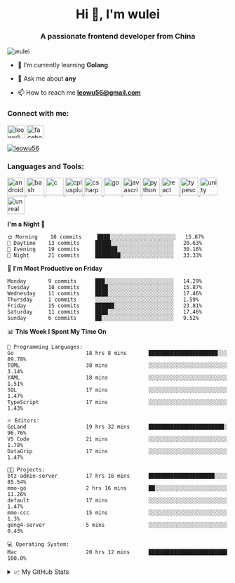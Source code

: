<h1 align="center">Hi 👋, I'm wulei</h1>
<h3 align="center">A passionate frontend developer from China</h3>

<p align="left"> <img src="https://komarev.com/ghpvc/?username=wulei&label=Profile%20views&color=0e75b6&style=flat" alt="wulei" /> </p>



- 🌱 I’m currently learning **Golang**

- 💬 Ask me about **any**

- 📫 How to reach me **leowu56@gmail.com**


<h3 align="left">Connect with me:</h3>
<p align="left">
<a href="https://twitter.com/leowu56" target="blank"><img align="center" src="https://cdn.jsdelivr.net/npm/simple-icons@3.0.1/icons/twitter.svg" alt="leowu56" height="30" width="40" /></a>
<a href="https://fb.com/facebook.com/leowu056" target="blank"><img align="center" src="https://cdn.jsdelivr.net/npm/simple-icons@3.0.1/icons/facebook.svg" alt="facebook.com/leowu056" height="30" width="40" /></a>
</p>

<p align="left"> <a href="https://twitter.com/leowu56" target="blank"><img src="https://img.shields.io/twitter/follow/leowu56?logo=twitter&style=for-the-badge" alt="leowu56" /></a> </p>

<h3 align="left">Languages and Tools:</h3>
<p align="left"> <a href="https://developer.android.com" target="_blank"> <img src="https://devicons.github.io/devicon/devicon.git/icons/android/android-original-wordmark.svg" alt="android" width="40" height="40"/> </a> <a href="https://www.gnu.org/software/bash/" target="_blank"> <img src="https://www.vectorlogo.zone/logos/gnu_bash/gnu_bash-icon.svg" alt="bash" width="40" height="40"/> </a> <a href="https://www.cprogramming.com/" target="_blank"> <img src="https://devicons.github.io/devicon/devicon.git/icons/c/c-original.svg" alt="c" width="40" height="40"/> </a> <a href="https://www.w3schools.com/cpp/" target="_blank"> <img src="https://devicons.github.io/devicon/devicon.git/icons/cplusplus/cplusplus-original.svg" alt="cplusplus" width="40" height="40"/> </a> <a href="https://www.w3schools.com/cs/" target="_blank"> <img src="https://devicons.github.io/devicon/devicon.git/icons/csharp/csharp-original.svg" alt="csharp" width="40" height="40"/> </a> <a href="https://golang.org" target="_blank"> <img src="https://devicons.github.io/devicon/devicon.git/icons/go/go-original.svg" alt="go" width="40" height="40"/> </a> <a href="https://developer.mozilla.org/en-US/docs/Web/JavaScript" target="_blank"> <img src="https://devicons.github.io/devicon/devicon.git/icons/javascript/javascript-original.svg" alt="javascript" width="40" height="40"/> </a> <a href="https://www.python.org" target="_blank"> <img src="https://devicons.github.io/devicon/devicon.git/icons/python/python-original.svg" alt="python" width="40" height="40"/> </a> <a href="https://reactjs.org/" target="_blank"> <img src="https://devicons.github.io/devicon/devicon.git/icons/react/react-original-wordmark.svg" alt="react" width="40" height="40"/> </a> <a href="https://www.typescriptlang.org/" target="_blank"> <img src="https://devicons.github.io/devicon/devicon.git/icons/typescript/typescript-original.svg" alt="typescript" width="40" height="40"/> </a> <a href="https://unity.com/" target="_blank"> <img src="https://www.vectorlogo.zone/logos/unity3d/unity3d-icon.svg" alt="unity" width="40" height="40"/> </a> <a href="https://unrealengine.com/" target="_blank"> <img src="https://raw.githubusercontent.com/kenangundogan/fontisto/036b7eca71aab1bef8e6a0518f7329f13ed62f6b/icons/svg/brand/unreal-engine.svg" alt="unreal" width="40" height="40"/> </a> </p>


<!--START_SECTION:waka-->
**I'm a Night 🦉** 

```text
🌞 Morning    10 commits     ████░░░░░░░░░░░░░░░░░░░░░   15.87% 
🌆 Daytime    13 commits     █████░░░░░░░░░░░░░░░░░░░░   20.63% 
🌃 Evening    19 commits     ███████░░░░░░░░░░░░░░░░░░   30.16% 
🌙 Night      21 commits     ████████░░░░░░░░░░░░░░░░░   33.33%

```
📅 **I'm Most Productive on Friday** 

```text
Monday       9 commits      ███░░░░░░░░░░░░░░░░░░░░░░   14.29% 
Tuesday      10 commits     ████░░░░░░░░░░░░░░░░░░░░░   15.87% 
Wednesday    11 commits     ████░░░░░░░░░░░░░░░░░░░░░   17.46% 
Thursday     1 commits      ░░░░░░░░░░░░░░░░░░░░░░░░░   1.59% 
Friday       15 commits     ██████░░░░░░░░░░░░░░░░░░░   23.81% 
Saturday     11 commits     ████░░░░░░░░░░░░░░░░░░░░░   17.46% 
Sunday       6 commits      ██░░░░░░░░░░░░░░░░░░░░░░░   9.52%

```


📊 **This Week I Spent My Time On** 

```text
💬 Programming Languages: 
Go                       18 hrs 8 mins       ██████████████████████░░░   89.78% 
TOML                     38 mins             ░░░░░░░░░░░░░░░░░░░░░░░░░   3.14% 
YAML                     18 mins             ░░░░░░░░░░░░░░░░░░░░░░░░░   1.51% 
SQL                      17 mins             ░░░░░░░░░░░░░░░░░░░░░░░░░   1.47% 
TypeScript               17 mins             ░░░░░░░░░░░░░░░░░░░░░░░░░   1.43%

🔥 Editors: 
GoLand                   19 hrs 32 mins      ████████████████████████░   96.76% 
VS Code                  21 mins             ░░░░░░░░░░░░░░░░░░░░░░░░░   1.78% 
DataGrip                 17 mins             ░░░░░░░░░░░░░░░░░░░░░░░░░   1.47%

🐱‍💻 Projects: 
btz-admin-server         17 hrs 16 mins      █████████████████████░░░░   85.54% 
mmo-go                   2 hrs 16 mins       ██░░░░░░░░░░░░░░░░░░░░░░░   11.26% 
default                  17 mins             ░░░░░░░░░░░░░░░░░░░░░░░░░   1.47% 
mmo-ccc                  15 mins             ░░░░░░░░░░░░░░░░░░░░░░░░░   1.3% 
gong4-server             5 mins              ░░░░░░░░░░░░░░░░░░░░░░░░░   0.43%

💻 Operating System: 
Mac                      20 hrs 12 mins      █████████████████████████   100.0%

```


<!--END_SECTION:waka-->


<!--[![wulei's wakatime stats](https://github-readme-stats.vercel.app/api/wakatime?username=leowu56)](https://github.com/anuraghazra/github-readme-stats)-->


<details>
<summary>📈 My GitHub Stats</summary>
  
<!--<p><img align="left" src="https://github-readme-stats.vercel.app/api/top-langs?username=wulei&show_icons=true&locale=en&layout=compact" alt="wulei" /></p>-->

<p>&nbsp;<img align="center" src="https://github-readme-stats.vercel.app/api?username=wulei&show_icons=true&locale=en" alt="wulei" /></p>

</details>


